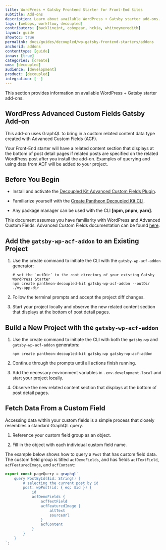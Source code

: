 ```yaml
---
title: WordPress + Gatsby Frontend Starter for Front-End Sites
subtitle: Add-ons
description: Learn about available WordPress + Gatsby starter add-ons.
tags: [webops, workflow, decoupled]
contributors: [backlineint, cobypear, hckia, whitneymeredith]
layout: guide
showtoc: true
permalink: docs/guides/decoupled/wp-gatsby-frontend-starters/addons
anchorid: addons
contenttype: [guide]
innav: [true]
categories: [create]
cms: [decoupled]
audience: [development]
product: [decoupled]
integration: [--]
---
```


This section provides information on available WordPress + Gatsby starter add-ons.

## WordPress Advanced Custom Fields Gatsby Add-on

This add-on uses GraphQL to bring in a custom related content data type created with Advanced Custom Fields (ACF).

Your Front-End starter will have a related content section that displays at the bottom of post detail pages if related posts are specified on the related WordPress post after you install the add-on. Examples of querying and using data from ACF will be added to your project.

## Before You Begin

- Install and activate the [Decoupled Kit Advanced Custom Fields Plugin](/docs/backend-starters/decoupled-wordpress/add-ons#decoupled-kit-acf-plugin).

- Familiarize yourself with the [Create Pantheon Decoupled Kit CLI](https://www.npmjs.com/package/create-pantheon-decoupled-kit/).

- Any package manager can be used with the CLI **[npm, pnpm, yarn]**.

<Alert title="Note"  type="info" >

This document assumes you have familiarity with WordPress and Advanced Custom Fields. Advanced Custom Fields documentation can be found
[here](https://www.advancedcustomfields.com/resources/).

</Alert>

## Add the `gatsby-wp-acf-addon` to an Existing Project

1. Use the create command to initiate the CLI with the `gatsby-wp-acf-addon`
   generator:

   ```bash{promptUser: user}
   # set the `outDir` to the root directory of your existing Gatsby WordPress Starter
   npm create pantheon-decoupled-kit gatsby-wp-acf-addon --outDir ./my-app-dir
   ```
1. Follow the terminal prompts and accept the project diff changes.

1. Start your project locally and observe the new related content section that displays at the bottom of post detail pages.

## Build a New Project with the `gatsby-wp-acf-addon`

1. Use the create command to initiate the CLI with both the `gatsby-wp` and
`gatsby-wp-acf-addon` generators:

   ```bash{promptUser: user}
   npm create pantheon-decoupled-kit gatsby-wp gatsby-wp-acf-addon
   ```
1. Continue through the prompts until all actions finish running.

1. Add the necessary environment variables in `.env.development.local` and start your project locally.

1. Observe the new related content section that displays at the bottom of post detail pages.

## Fetch Data From a Custom Field

Accessing data within your custom fields is a simple process that closely
resembles a standard GraphQL query.

1. Reference your custom field group as an object.

1. Fill in the object with each individual custom field name.

The example below shows how to query a `Post` that has custom field data. The custom field group is titled `acfDemoFields`, and has fields `acfTextField`, `acfFeaturedImage`, and `acfContent`:

```jsx
export const pageQuery = graphql`
	query PostById($id: String!) {
		# selecting the current post by id
		post: wpPost(id: { eq: $id }) {
			id
			acfDemoFields {
				acfTextField
				acfFeaturedImage {
					altText
					sourceUrl
				}
				acfContent
			}
		}
	}
`;
```
